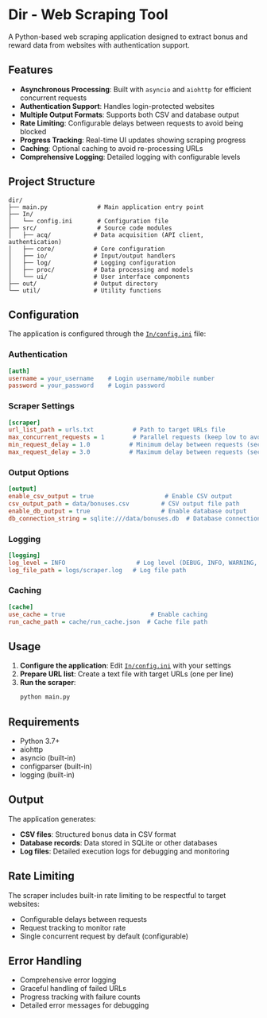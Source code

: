 # Dir - Web Scraping Tool

A Python-based web scraping application designed to extract bonus and reward data from websites with authentication support.

## Features

- **Asynchronous Processing**: Built with `asyncio` and `aiohttp` for efficient concurrent requests
- **Authentication Support**: Handles login-protected websites
- **Multiple Output Formats**: Supports both CSV and database output
- **Rate Limiting**: Configurable delays between requests to avoid being blocked
- **Progress Tracking**: Real-time UI updates showing scraping progress
- **Caching**: Optional caching to avoid re-processing URLs
- **Comprehensive Logging**: Detailed logging with configurable levels

## Project Structure

```
dir/
├── main.py              # Main application entry point
├── In/
│   └── config.ini       # Configuration file
├── src/                 # Source code modules
│   ├── acq/            # Data acquisition (API client, authentication)
│   ├── core/           # Core configuration
│   ├── io/             # Input/output handlers
│   ├── log/            # Logging configuration
│   ├── proc/           # Data processing and models
│   └── ui/             # User interface components
├── out/                # Output directory
└── util/               # Utility functions
```

## Configuration

The application is configured through the [`In/config.ini`](In/config.ini) file:

### Authentication
```ini
[auth]
username = your_username    # Login username/mobile number
password = your_password    # Login password
```

### Scraper Settings
```ini
[scraper]
url_list_path = urls.txt           # Path to target URLs file
max_concurrent_requests = 1        # Parallel requests (keep low to avoid bans)
min_request_delay = 1.0           # Minimum delay between requests (seconds)
max_request_delay = 3.0           # Maximum delay between requests (seconds)
```

### Output Options
```ini
[output]
enable_csv_output = true                    # Enable CSV output
csv_output_path = data/bonuses.csv         # CSV output file path
enable_db_output = true                    # Enable database output
db_connection_string = sqlite:///data/bonuses.db  # Database connection string
```

### Logging
```ini
[logging]
log_level = INFO                    # Log level (DEBUG, INFO, WARNING, ERROR, CRITICAL)
log_file_path = logs/scraper.log   # Log file path
```

### Caching
```ini
[cache]
use_cache = true                        # Enable caching
run_cache_path = cache/run_cache.json  # Cache file path
```

## Usage

1. **Configure the application**: Edit [`In/config.ini`](In/config.ini) with your settings
2. **Prepare URL list**: Create a text file with target URLs (one per line)
3. **Run the scraper**:
   ```bash
   python main.py
   ```

## Requirements

- Python 3.7+
- aiohttp
- asyncio (built-in)
- configparser (built-in)
- logging (built-in)

## Output

The application generates:
- **CSV files**: Structured bonus data in CSV format
- **Database records**: Data stored in SQLite or other databases
- **Log files**: Detailed execution logs for debugging and monitoring

## Rate Limiting

The scraper includes built-in rate limiting to be respectful to target websites:
- Configurable delays between requests
- Request tracking to monitor rate
- Single concurrent request by default (configurable)

## Error Handling

- Comprehensive error logging
- Graceful handling of failed URLs
- Progress tracking with failure counts
- Detailed error messages for debugging